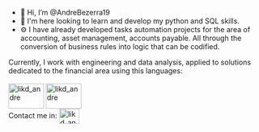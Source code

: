 - 👋 Hi, I’m @AndreBezerra19
- 👀 I'm here looking to learn and develop my python and SQL skills.
- ⚙️ I have already developed tasks automation projects for the area of accounting, asset management, accounts payable. All through the conversion of business rules into logic that can be codified.

<div>Currently, I work with engineering and data analysis, applied to solutions dedicated to the financial area using this languages:</div>
 <div styel="display: inline_block"><br>
     <img 
       align="center" 
       alt="likd_andre" 
       height="50" 
       width="70" 
       src="https://cdn.jsdelivr.net/gh/devicons/devicon/icons/python/python-original.svg" 
     />
     <img 
       align="center" 
       alt="likd_andre" 
       height="50" 
       width="70" 
       src="https://cdn.jsdelivr.net/gh/devicons/devicon/icons/pandas/pandas-original-wordmark.svg" 
     />
 
          
 
</div>


<div>
Contact me in:
<a href="https://www.linkedin.com/in/andrebezerra19/">
  <img align="center" 
       alt="likd_andre" 
       height="30" 
       width="40" 
       src="https://cdn.jsdelivr.net/gh/devicons/devicon/icons/linkedin/linkedin-original.svg" 
   />          
</a>
</div>
<!---
AndreBezerra19/AndreBezerra19 is a ✨ special ✨ repository because its `README.md` (this file) appears on your GitHub profile.
You can click the Preview link to take a look at your changes.
--->

